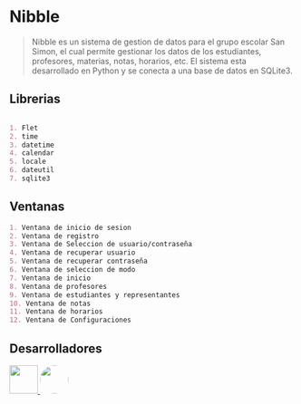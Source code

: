 # Nibble

> Nibble es un sistema de gestion de datos para el grupo escolar San Simon, el cual permite gestionar los datos de los estudiantes, profesores, materias, notas, horarios, etc. El sistema esta desarrollado en Python y se conecta a una base de datos en SQLite3.

## Librerias
```md

1. Flet
2. time
3. datetime
4. calendar
5. locale
6. dateutil
7. sqlite3

```

## Ventanas
```md
1. Ventana de inicio de sesion
2. Ventana de registro
3. Ventana de Seleccion de usuario/contraseña
4. Ventana de recuperar usuario
5. Ventana de recuperar contraseña
6. Ventana de seleccion de modo
7. Ventana de inicio
8. Ventana de profesores
9. Ventana de estudiantes y representantes
10. Ventana de notas
11. Ventana de horarios
12. Ventana de Configuraciones
```

<h2>Desarrolladores</h2>

<a href="https://github.com/Andru0Gx">
  <img src="https://avatars.githubusercontent.com/u/95187524?v=4" width=50>
</a>
<a href="https://github.com/Jose-Urbano">
  <img src="https://avatars.githubusercontent.com/u/117106250?v=4" width=50 style="border-radius: 50%">
</a>
